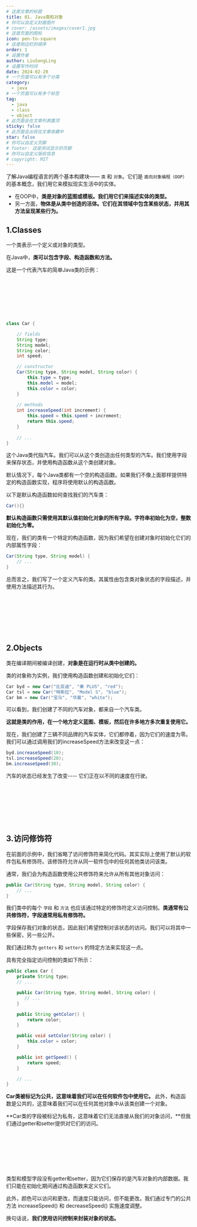 ```yaml
---
# 这是文章的标题
title: 01. Java类和对象
# 你可以自定义封面图片
# cover: /assets/images/cover1.jpg
# 这是页面的图标
icon: pen-to-square
# 这是侧边栏的顺序
order: 1
# 设置作者
author: LiuSongLing
# 设置写作时间
date: 2024-02-20
# 一个页面可以有多个分类
category:
  - java
# 一个页面可以有多个标签
tag:
  - java
  - class
  - object
# 此页面会在文章列表置顶
sticky: false
# 此页面会出现在文章收藏中
star: false
# 你可以自定义页脚
# footer: 这是测试显示的页脚
# 你可以自定义版权信息
# copyright: MIT
---
```


了解Java编程语言的两个基本构建块—— `类` 和 `对象`。它们是 `面向对象编程（OOP）` 的基本概念，我们用它来模拟现实生活中的实体。

- 在OOP中，**类是对象的蓝图或模板。我们用它们来描述实体的类型。**
- 另一方面，**物体是从类中创造的活体。它们在其领域中包含某些状态，并用其方法呈现某些行为。**

<!-- more -->

## 1.Classes

一个类表示一个定义或对象的类型。

在Java中，**类可以包含字段、构造函数和方法。**

这是一个代表汽车的简单Java类的示例：

<br/><br/><br/><br/><br/><br/>

```java
class Car {

    // fields
    String type;
    String model;
    String color;
    int speed;

    // constructor
    Car(String type, String model, String color) {
        this.type = type;
        this.model = model;
        this.color = color;
    }
    
    // methods
    int increaseSpeed(int increment) {
        this.speed = this.speed + increment;
        return this.speed;
    }
    
    // ...
}
```
这个Java类代指汽车。我们可以从这个类创造出任何类型的汽车。我们使用字段来保存状态，并使用构造函数从这个类创建对象。

默认情况下，每个Java类都有一个空的构造函数。如果我们不像上面那样提供特定的构造函数实现，程序将使用默认的构造函数。

以下是默认构造函数如何查找我们的汽车类：

```java
Car(){}
```

**默认构造函数只需使用其默认值初始化对象的所有字段。字符串初始化为空，整数初始化为零。**

现在，我们的类有一个特定的构造函数，因为我们希望在创建对象时初始化它们的内部属性字段：

```java
Car(String type, String model) {
    // ...
}
```

总而言之，我们写了一个定义汽车的类。其属性由包含类对象状态的字段描述，并使用方法描述其行为。


<br/><br/><br/><br/><br/><br/>

## 2.Objects

类在编译期间被编译创建，**对象是在运行时从类中创建的。**

类的对象称为实例，我们使用构造函数创建和初始化它们：

```java
Car byd = new Car("比亚迪", "秦 PLUS", "red");
Car tsl = new Car("特斯拉", "Model S", "blue");
Car bm = new Car("宝马", "华晨", "white");
```
可以看到，我们创建了不同的汽车对象，都来自一个汽车类。

**这就是类的作用，在一个地方定义蓝图、模板，然后在许多地方多次重复使用它。**

现在，我们创建了三辆不同品牌的汽车实体，它们都停着，因为它们的速度为零。我们可以通过调用我们的increaseSpeed方法来改变这一点：

```java
byd.increaseSpeed(10);
tsl.increaseSpeed(20);
bm.increaseSpeed(30);
```

汽车的状态已经发生了改变---- 它们正在以不同的速度在行驶。

<br/><br/><br/><br/><br/><br/>


## 3.访问修饰符

在前面的示例中，我们省略了访问修饰符来简化代码。其实实际上使用了默认的软件包私有修饰符。该修饰符允许从同一软件包中的任何其他类访问该类。

通常，我们会为构造函数使用公共修饰符来允许从所有其他对象访问：

```java
public Car(String type, String model, String color) {
    // ...
}
```

我们类中的每个 `字段` 和 `方法` 也应该通过特定的修饰符定义访问控制。**类通常有公共修饰符，字段通常用私有修饰符。**

字段保存我们对象的状态，因此我们希望控制对该状态的访问。我们可以将其中一些保密，另一些公开。

我们通过称为 `getters` 和 `setters` 的特定方法来实现这一点。

具有完全指定访问控制的类如下所示：

```java
public class Car {
    private String type;
    // ...

    public Car(String type, String model, String color) {
       // ...
    }

    public String getColor() {
        return color;
    }

    public void setColor(String color) {
        this.color = color;
    }

    public int getSpeed() {
        return speed;
    }

    // ...
}
```

**Car类被标记为公共，这意味着我们可以在任何软件包中使用它。** 此外，构造函数是公共的，这意味着我们可以在任何其他对象中从该类创建一个对象。

**Car类的字段被标记为私有，这意味着它们无法直接从我们的对象访问，**但我们通过getter和setter提供对它们的访问。

<br/><br/><br/><br/><br/><br/>

类型和模型字段没有getter和setter，因为它们保存的是汽车对象的内部数据。我们只能在初始化期间通过构造函数来定义它们。

此外，颜色可以访问和更改，而速度只能访问，但不能更改。我们通过专门的公共方法 increaseSpeed() 和 decreaseSpeed() 实施速度调整。

换句话说，**我们使用访问控制来封装对象的状态。**

